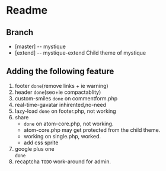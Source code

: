 ﻿Readme
======

Branch
------
* [master] -- mystique
* [extend] -- mystique-extend Child theme of mystique

Adding the following feature
----------------------------
1. footer 
   `done`(remove links + ie warning)
2. header
   `done`(seo+ie compactablity)
3. custom-smiles
   `done` on commentform.php
4. real-time-gavatar
   inhirented,no-need
5. lazy-load
   `done` on footer.php, not working
6. share 
   * `done` on atom-core.php, not working.
   * atom-core.php may get protected from the child theme.
   * working on single.php, worked.
   * add css sprite
7. google plus one   
   `done`
8. recaptcha
   `TODO` work-around for admin.